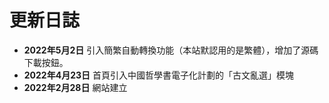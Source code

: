 # 更新日誌
- **2022年5月2日**
  引入簡繁自動轉換功能（本站默認用的是繁體），增加了源碼下載按鈕。
- **2022年4月23日**
  首頁引入中國哲學書電子化計劃的「古文亂選」模塊
- **2022年2月28日**
  網站建立
